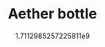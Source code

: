 ---
title: "Aether bottle"
date: 1711298525.7225811
image: "img/aether-bottle-1.jpeg"
description: "Glass, Polymer Clay, and LED lights"
---